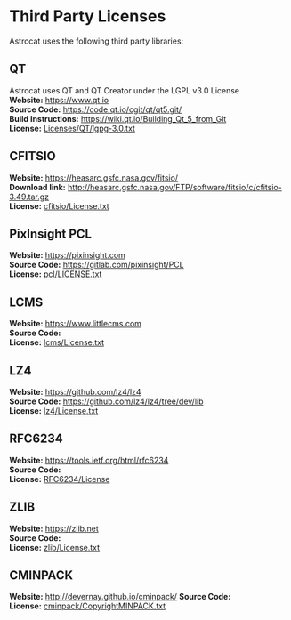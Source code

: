 # Third Party Licenses  
Astrocat uses the following third party libraries:  

## QT
Astrocat uses QT and QT Creator under the LGPL v3.0 License  
**Website:** https://www.qt.io  
**Source Code:** https://code.qt.io/cgit/qt/qt5.git/  
**Build Instructions:** https://wiki.qt.io/Building_Qt_5_from_Git  
**License:** [Licenses/QT/lgpg-3.0.txt](qt/lgpg-3.0.txt)

## CFITSIO  
**Website:** https://heasarc.gsfc.nasa.gov/fitsio/  
**Download link:** http://heasarc.gsfc.nasa.gov/FTP/software/fitsio/c/cfitsio-3.49.tar.gz  
**License:** [cfitsio/License.txt](cfitsio/License.txt)  

## PixInsight PCL  
**Website:** https://pixinsight.com  
**Source Code:** https://gitlab.com/pixinsight/PCL  
**License:** [pcl/LICENSE.txt](pcl/LICENSE.txt)  

## LCMS  
**Website:** https://www.littlecms.com  
**Source Code:**   
**License:** [lcms/License.txt](lcms/COPYING)    

## LZ4  
**Website:** https://github.com/lz4/lz4  
**Source Code:** https://github.com/lz4/lz4/tree/dev/lib  
**License:** [lz4/License.txt](lz4/LICENSE)  

## RFC6234  
**Website:** https://tools.ietf.org/html/rfc6234  
**Source Code:**   
**License:** [RFC6234/License](RFC6234/LICENSE)  

## ZLIB  
**Website:** https://zlib.net  
**Source Code:**   
**License:** [zlib/License.txt](zlib/License.txt)  

## CMINPACK  
**Website:** http://devernay.github.io/cminpack/
**Source Code:**   
**License:** [cminpack/CopyrightMINPACK.txt](cminpack/CopyrightMINPACK.txt)  

